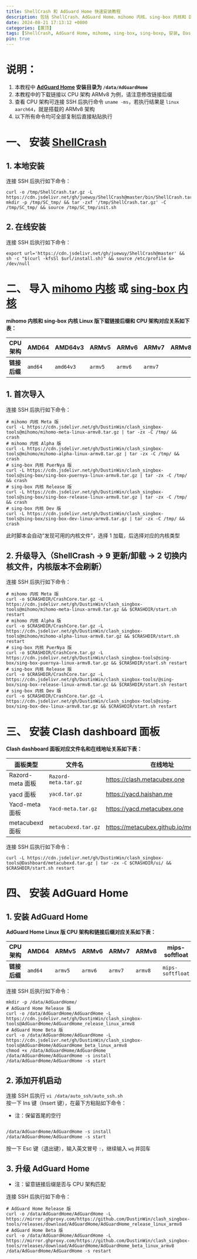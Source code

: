 ```yaml
---
title: ShellCrash 和 AdGuard Home 快速安装教程
description: 包括 ShellCrash、AdGuard Home、mihomo 内核、sing-box 内核和 Dashboard 面板的安装方法
date: 2024-08-21 17:13:12 +0800
categories: [置顶]
tags: [ShellCrash, AdGuard Home, mihomo, sing-box, sing-boxp, 安装, Dashboard]
pin: true
---
```


# 说明：
1. 本教程中 **[AdGuard Home](https://github.com/AdguardTeam/AdGuardHome) 安装目录为 `/data/AdGuardHome`**
2. 本教程中的下载链接以 CPU 架构 ARMv8 为例，请注意修改链接后缀
3. 查看 CPU 架构可连接 SSH 后执行命令 `uname -ms`，若执行结果是 `linux aarch64`，就是搭载的 ARMv8 架构
4. 以下所有命令均可全部复制后直接粘贴执行

# 一、 安装 [ShellCrash](https://github.com/juewuy/ShellCrash)
## 1. 本地安装
连接 SSH 后执行如下命令：

```shell
curl -o /tmp/ShellCrash.tar.gz -L https://cdn.jsdelivr.net/gh/juewuy/ShellCrash@master/bin/ShellCrash.tar.gz
mkdir -p /tmp/SC_tmp/ && tar -zxf '/tmp/ShellCrash.tar.gz' -C /tmp/SC_tmp/ && source /tmp/SC_tmp/init.sh
```

## 2. 在线安装
连接 SSH 后执行如下命令：

```shell
export url='https://cdn.jsdelivr.net/gh/juewuy/ShellCrash@master' && sh -c "$(curl -kfsSl $url/install.sh)" && source /etc/profile &> /dev/null
```

# 二、 导入 [mihomo 内核](https://github.com/MetaCubeX/mihomo) 或 [sing-box 内核](https://github.com/SagerNet/sing-box)
**mihomo 内核和 sing-box 内核 Linux 版下载链接后缀和 CPU 架构对应关系如下表：**

| CPU 架构     | AMD64   | AMD64v3   | ARMv5   | ARMv6   | ARMv7   | ARMv8&ARM64&AArch64 | mips-softfloat   | mipsle-hardfloat   | mipsle-softfloat   |
| ------------ | ------- | --------- | ------- | ------- | ------- | :-----------------: | ---------------- | ------------------ | ------------------ |
| **链接后缀** | `amd64` | `amd64v3` | `armv5` | `armv6` | `armv7` |       `armv8`       | `mips-softfloat` | `mipsle-hardfloat` | `mipsle-softfloat` |

## 1. 首次导入
连接 SSH 后执行如下命令：

```shell
# mihomo 内核 Meta 版
curl -L https://cdn.jsdelivr.net/gh/DustinWin/clash_singbox-tools@mihomo/mihomo-meta-linux-armv8.tar.gz | tar -zx -C /tmp/ && crash
# mihomo 内核 Alpha 版
curl -L https://cdn.jsdelivr.net/gh/DustinWin/clash_singbox-tools@mihomo/mihomo-alpha-linux-armv8.tar.gz | tar -zx -C /tmp/ && crash
# sing-box 内核 PuerNya 版
curl -L https://cdn.jsdelivr.net/gh/DustinWin/clash_singbox-tools@sing-box/sing-box-puernya-linux-armv8.tar.gz | tar -zx -C /tmp/ && crash
# sing-box 内核 Release 版
curl -L https://cdn.jsdelivr.net/gh/DustinWin/clash_singbox-tools@sing-box/sing-box-release-linux-armv8.tar.gz | tar -zx -C /tmp/ && crash
# sing-box 内核 Dev 版
curl -L https://cdn.jsdelivr.net/gh/DustinWin/clash_singbox-tools@sing-box/sing-box-dev-linux-armv8.tar.gz | tar -zx -C /tmp/ && crash
```

此时脚本会自动“发现可用的内核文件”，选择 1 加载，后选择对应的内核类型

## 2. 升级导入（ShellCrash -> 9 更新/卸载 -> 2 切换内核文件，内核版本不会刷新）
连接 SSH 后执行如下命令：

```shell
# mihomo 内核 Meta 版
curl -o $CRASHDIR/CrashCore.tar.gz -L https://cdn.jsdelivr.net/gh/DustinWin/clash_singbox-tools@mihomo/mihomo-meta-linux-armv8.tar.gz && $CRASHDIR/start.sh restart
# mihomo 内核 Alpha 版
curl -o $CRASHDIR/CrashCore.tar.gz -L https://cdn.jsdelivr.net/gh/DustinWin/clash_singbox-tools@mihomo/mihomo-alpha-linux-armv8.tar.gz && $CRASHDIR/start.sh restart
# sing-box 内核 PuerNya 版
curl -o $CRASHDIR/CrashCore.tar.gz -L https://cdn.jsdelivr.net/gh/DustinWin/clash_singbox-tools@sing-box/sing-box-puernya-linux-armv8.tar.gz && $CRASHDIR/start.sh restart
# sing-box 内核 Release 版
curl -o $CRASHDIR/CrashCore.tar.gz -L https://cdn.jsdelivr.net/gh/DustinWin/clash_singbox-tools/@sing-box/sing-box-release-linux-armv8.tar.gz && $CRASHDIR/start.sh restart
# sing-box 内核 Dev 版
curl -o $CRASHDIR/CrashCore.tar.gz -L https://cdn.jsdelivr.net/gh/DustinWin/clash_singbox-tools@sing-box/sing-box-dev-linux-armv8.tar.gz && $CRASHDIR/start.sh restart
```

# 三、 安装 Clash dashboard 面板
**Clash dashboard 面板对应文件名和在线地址关系如下表：**

| 面板类型         | 文件名               | 在线地址                                 |
| ---------------- | -------------------- | ---------------------------------------- |
| Razord-meta 面板 | `Razord-meta.tar.gz` | <https://clash.metacubex.one>            |
| yacd 面板        | `yacd.tar.gz`        | <https://yacd.haishan.me>                |
| Yacd-meta 面板   | `Yacd-meta.tar.gz`   | <https://yacd.metacubex.one>             |
| metacubexd 面板  | `metacubexd.tar.gz`  | <https://metacubex.github.io/metacubexd> |

连接 SSH 后执行如下命令：

```shell
curl -L https://cdn.jsdelivr.net/gh/DustinWin/clash_singbox-tools@Dashboard/metacubexd.tar.gz | tar -zx -C $CRASHDIR/ui/ && $CRASHDIR/start.sh restart
```

# 四、 安装 AdGuard Home
## 1. 安装 AdGuard Home
**AdGuard Home Linux 版 CPU 架构和链接后缀对应关系如下表：**

| CPU 架构     | AMD64   | ARMv5   | ARMv6   | ARMv7   | ARMv8   | mips-softfloat   | mipsle-softfloat   |
| ------------ | ------- | ------- | ------- | ------- | ------- | ---------------- | ------------------ |
| **链接后缀** | `amd64` | `armv5` | `armv6` | `armv7` | `armv8` | `mips-softfloat` | `mipsle-softfloat` |

连接 SSH 后执行如下命令：

```shell
mkdir -p /data/AdGuardHome/
# AdGuard Home Release 版
curl -o /data/AdGuardHome/AdGuardHome -L https://cdn.jsdelivr.net/gh/DustinWin/clash_singbox-tools@AdGuardHome/AdGuardHome_release_linux_armv8
# AdGuard Home Beta 版
curl -o /data/AdGuardHome/AdGuardHome -L https://cdn.jsdelivr.net/gh/DustinWin/clash_singbox-tools@AdGuardHome/AdGuardHome_beta_linux_armv8
chmod +x /data/AdGuardHome/AdGuardHome
/data/AdGuardHome/AdGuardHome -s install
/data/AdGuardHome/AdGuardHome -s start
```

## 2. 添加开机启动
连接 SSH 后执行 `vi /data/auto_ssh/auto_ssh.sh`  
按一下 Ins 键（Insert 键），在最下方粘贴如下命令：
- 注：保留首尾的空行

```shell

/data/AdGuardHome/AdGuardHome -s install
/data/AdGuardHome/AdGuardHome -s start

```

按一下 Esc 键（退出键），输入英文冒号 `:`，继续输入 `wq` 并回车

## 3. 升级 AdGuard Home
- 注：留意链接后缀是否与 CPU 架构匹配

连接 SSH 后执行如下命令：

```shell
# AdGuard Home Release 版
curl -o /data/AdGuardHome/AdGuardHome -L https://mirror.ghproxy.com/https://github.com/DustinWin/clash_singbox-tools/releases/download/AdGuardHome/AdGuardHome_release_linux_armv8
# AdGuard Home Beta 版
curl -o /data/AdGuardHome/AdGuardHome -L https://mirror.ghproxy.com/https://github.com/DustinWin/clash_singbox-tools/releases/download/AdGuardHome/AdGuardHome_beta_linux_armv8
/data/AdGuardHome/AdGuardHome -s restart
```
